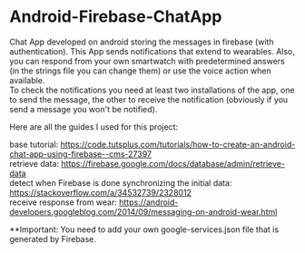 # Android-Firebase-ChatApp
Chat App developed on android storing the messages in firebase (with authentication). This App sends notifications that extend to wearables. Also, you can respond from your own smartwatch with predetermined answers (in the strings file you can change them) or use the voice action when available.  
To check the notifications you need at least two installations of the app, one to send the message, the other to receive the notification (obviously if you send a message you won't be notified).   

Here are all the guides I used for this project:  
  
base tutorial: https://code.tutsplus.com/tutorials/how-to-create-an-android-chat-app-using-firebase--cms-27397    
retrieve data: https://firebase.google.com/docs/database/admin/retrieve-data   
detect when Firebase is done synchronizing the initial data: https://stackoverflow.com/a/34532739/2328012   
receive response from wear: https://android-developers.googleblog.com/2014/09/messaging-on-android-wear.html     
  
    
   
**Important: You need to add your own google-services.json file that is generated by Firebase.

